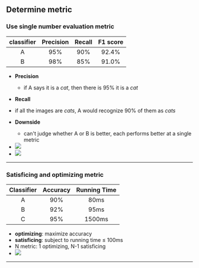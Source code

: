 ## Determine metric

### Use single number evaluation metric

| classifier | Precision | Recall | F1 score |
| :--------: | :-------: | :----: | :------: |
|     A      |    95%    |  90%   |  92.4%   |
|     B      |    98%    |  85%   |  91.0%   |

* **Precision**
  * if A says it is a *cat*, then there is 95% it is a *cat*
*  **Recall**
  * if all the images are *cats*, A would recognize 90% of them as *cats*

* **Downside**
  * can't judge whether A or B is better, each performs better at a single metric

* <img src="http://latex.codecogs.com/gif.latex? \hspace{1cm} F_1\ score={'average' \; of\; precision\; and\; recall}" />
* <img src="http://latex.codecogs.com/gif.latex? \frac{2}{\frac{1}{P}+\frac{1}{R}}"/>

***

### Satisficing and optimizing metric

| Classifier | Accuracy | Running Time |
| :--------: | :------: | :----------: |
|     A      |   90%    |     80ms     |
|     B      |   92%    |     95ms     |
|     C      |   95%    |    1500ms    |

- **optimizing**: maximize accuracy
- **satisficing**: subject to running time $\leq$ 100ms
- N metric: 1 optimizing, N-1 satisficing
- <img src="http://latex.codecogs.com/gif.latex? cost=accuracy-0.5*running\_time" />

***

